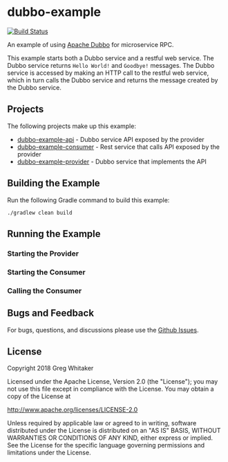 # dubbo-example
[![Build Status](https://travis-ci.org/gregwhitaker/dubbo-example.svg?branch=master)](https://travis-ci.org/gregwhitaker/dubbo-example)

An example of using [Apache Dubbo](https://dubbo.incubator.apache.org/) for microservice RPC.

This example starts both a Dubbo service and a restful web service. The Dubbo service returns `Hello World!` and `Goodbye!` 
messages. The Dubbo service is accessed by making an HTTP call to the restful web service, which in turn calls the Dubbo service
and returns the message created by the Dubbo service.

## Projects
The following projects make up this example:

* [dubbo-example-api](dubbo-example-api) - Dubbo service API exposed by the provider
* [dubbo-example-consumer](dubbo-example-consumer) - Rest service that calls API exposed by the provider
* [dubbo-example-provider](dubbo-example-provider) - Dubbo service that implements the API

## Building the Example
Run the following Gradle command to build this example:

    ./gradlew clean build
    
## Running the Example

### Starting the Provider

### Starting the Consumer

### Calling the Consumer

## Bugs and Feedback

For bugs, questions, and discussions please use the [Github Issues](https://github.com/gregwhitaker/dubbo-example/issues).

## License
Copyright 2018 Greg Whitaker

Licensed under the Apache License, Version 2.0 (the "License");
you may not use this file except in compliance with the License.
You may obtain a copy of the License at

   http://www.apache.org/licenses/LICENSE-2.0

Unless required by applicable law or agreed to in writing, software
distributed under the License is distributed on an "AS IS" BASIS,
WITHOUT WARRANTIES OR CONDITIONS OF ANY KIND, either express or implied.
See the License for the specific language governing permissions and
limitations under the License.